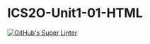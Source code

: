 # ICS2O-Unit1-01-HTML

[![GitHub's Super Linter](https://github.com/Emmanuel-Fofeyin/ICS2O-Unit-01-HTML/workflows/GitHub's%20Super%20Linter/badge.svg)](https://github.com/Emmanuel-Fofeyin/ICS2O-Unit-01-HTML/actions) 
